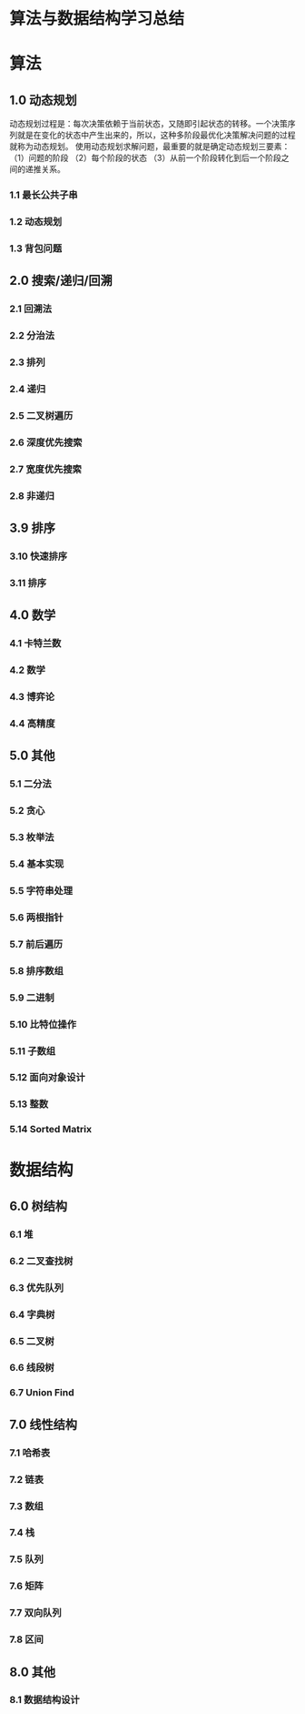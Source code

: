 # 算法与数据结构学习总结
# 算法
## 1.0 动态规划
  动态规划过程是：每次决策依赖于当前状态，又随即引起状态的转移。一个决策序列就是在变化的状态中产生出来的，所以，这种多阶段最优化决策解决问题的过程就称为动态规划。
  使用动态规划求解问题，最重要的就是确定动态规划三要素：
      （1）问题的阶段 （2）每个阶段的状态
      （3）从前一个阶段转化到后一个阶段之间的递推关系。
### 1.1 最长公共子串
### 1.2 动态规划
### 1.3 背包问题

## 2.0 搜索/递归/回溯
### 2.1 回溯法
### 2.2 分治法
### 2.3 排列
### 2.4 递归
### 2.5 二叉树遍历
### 2.6 深度优先搜索
### 2.7 宽度优先搜索
### 2.8 非递归
## 3.9 排序
### 3.10 快速排序
### 3.11 排序
## 4.0 数学
### 4.1 卡特兰数
### 4.2 数学
### 4.3 博弈论
### 4.4 高精度
## 5.0 其他
### 5.1 二分法
### 5.2 贪心
### 5.3 枚举法
### 5.4 基本实现
### 5.5 字符串处理
### 5.6 两根指针
### 5.7 前后遍历
### 5.8 排序数组
### 5.9 二进制
### 5.10 比特位操作
### 5.11 子数组
### 5.12 面向对象设计
### 5.13 整数
### 5.14 Sorted Matrix
# 数据结构
## 6.0 树结构
### 6.1 堆
### 6.2 二叉查找树
### 6.3 优先队列
### 6.4 字典树
### 6.5 二叉树
### 6.6 线段树
### 6.7 Union Find
## 7.0 线性结构
### 7.1 哈希表
### 7.2 链表
### 7.3 数组
### 7.4 栈
### 7.5 队列
### 7.6 矩阵
### 7.7 双向队列
### 7.8 区间
## 8.0 其他
### 8.1 数据结构设计

